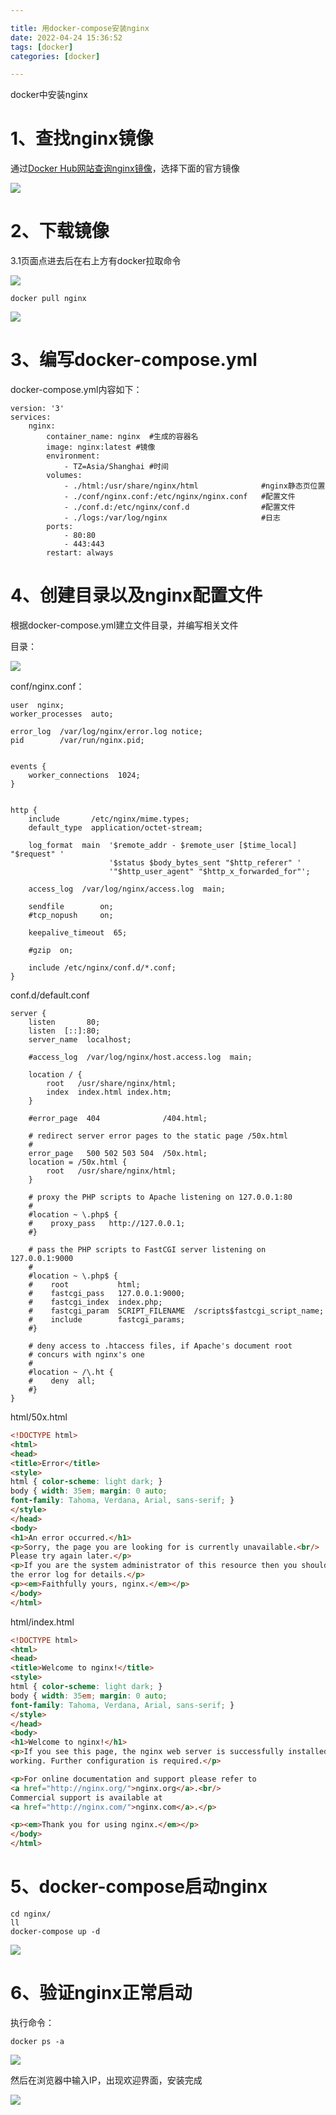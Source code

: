 ```yaml
---

title: 用docker-compose安装nginx
date: 2022-04-24 15:36:52
tags: [docker]
categories: [docker]

---
```


docker中安装nginx

# 1、查找nginx镜像

通过[Docker Hub网站查询nginx镜像](https://hub.docker.com/)，选择下面的官方镜像

![](2022-04-21-00-46-47-image.png)

# 2、下载镜像

3.1页面点进去后在右上方有docker拉取命令

![](2022-04-21-00-47-51-image.png)

```shell
docker pull nginx
```

![](2022-04-21-01-03-03-image.png)

# 3、编写docker-compose.yml

docker-compose.yml内容如下：

```shell
version: '3'
services:
    nginx: 
        container_name: nginx  #生成的容器名
        image: nginx:latest #镜像
        environment:
            - TZ=Asia/Shanghai #时间
        volumes: 
            - ./html:/usr/share/nginx/html              #nginx静态页位置
            - ./conf/nginx.conf:/etc/nginx/nginx.conf   #配置文件
            - ./conf.d:/etc/nginx/conf.d                #配置文件
            - ./logs:/var/log/nginx                     #日志
        ports: 
            - 80:80
            - 443:443
        restart: always
```

# 4、创建目录以及nginx配置文件

根据docker-compose.yml建立文件目录，并编写相关文件

目录：

![](2022-04-21-20-43-55-image.png)

conf/nginx.conf：

```
user  nginx;
worker_processes  auto;

error_log  /var/log/nginx/error.log notice;
pid        /var/run/nginx.pid;


events {
    worker_connections  1024;
}


http {
    include       /etc/nginx/mime.types;
    default_type  application/octet-stream;

    log_format  main  '$remote_addr - $remote_user [$time_local] "$request" '
                      '$status $body_bytes_sent "$http_referer" '
                      '"$http_user_agent" "$http_x_forwarded_for"';

    access_log  /var/log/nginx/access.log  main;

    sendfile        on;
    #tcp_nopush     on;

    keepalive_timeout  65;

    #gzip  on;

    include /etc/nginx/conf.d/*.conf;
}
```

conf.d/default.conf

```
server {
    listen       80;
    listen  [::]:80;
    server_name  localhost;

    #access_log  /var/log/nginx/host.access.log  main;

    location / {
        root   /usr/share/nginx/html;
        index  index.html index.htm;
    }

    #error_page  404              /404.html;

    # redirect server error pages to the static page /50x.html
    #
    error_page   500 502 503 504  /50x.html;
    location = /50x.html {
        root   /usr/share/nginx/html;
    }

    # proxy the PHP scripts to Apache listening on 127.0.0.1:80
    #
    #location ~ \.php$ {
    #    proxy_pass   http://127.0.0.1;
    #}

    # pass the PHP scripts to FastCGI server listening on 127.0.0.1:9000
    #
    #location ~ \.php$ {
    #    root           html;
    #    fastcgi_pass   127.0.0.1:9000;
    #    fastcgi_index  index.php;
    #    fastcgi_param  SCRIPT_FILENAME  /scripts$fastcgi_script_name;
    #    include        fastcgi_params;
    #}

    # deny access to .htaccess files, if Apache's document root
    # concurs with nginx's one
    #
    #location ~ /\.ht {
    #    deny  all;
    #}
}
```

html/50x.html

```html
<!DOCTYPE html>
<html>
<head>
<title>Error</title>
<style>
html { color-scheme: light dark; }
body { width: 35em; margin: 0 auto;
font-family: Tahoma, Verdana, Arial, sans-serif; }
</style>
</head>
<body>
<h1>An error occurred.</h1>
<p>Sorry, the page you are looking for is currently unavailable.<br/>
Please try again later.</p>
<p>If you are the system administrator of this resource then you should check
the error log for details.</p>
<p><em>Faithfully yours, nginx.</em></p>
</body>
</html>
```

html/index.html

```html
<!DOCTYPE html>
<html>
<head>
<title>Welcome to nginx!</title>
<style>
html { color-scheme: light dark; }
body { width: 35em; margin: 0 auto;
font-family: Tahoma, Verdana, Arial, sans-serif; }
</style>
</head>
<body>
<h1>Welcome to nginx!</h1>
<p>If you see this page, the nginx web server is successfully installed and
working. Further configuration is required.</p>

<p>For online documentation and support please refer to
<a href="http://nginx.org/">nginx.org</a>.<br/>
Commercial support is available at
<a href="http://nginx.com/">nginx.com</a>.</p>

<p><em>Thank you for using nginx.</em></p>
</body>
</html>
```

# 5、docker-compose启动nginx

```shell
cd nginx/
ll
docker-compose up -d
```

![](2022-04-21-19-59-02-image.png)

# 6、验证nginx正常启动

执行命令：

```shell
docker ps -a
```

![](2022-04-21-20-12-55-image.png)

然后在浏览器中输入IP，出现欢迎界面，安装完成

![](2022-04-24-15-34-45-image.png)

## 
